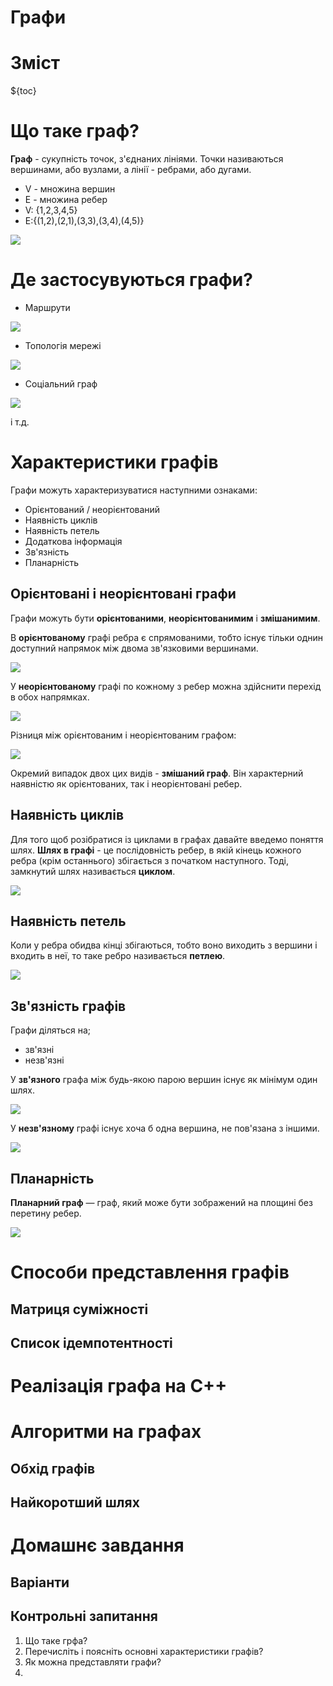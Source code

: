 # Графи

# Зміст

${toc}

# Що таке граф?

**Граф** - сукупність точок, з'єднаних лініями. Точки називаються вершинами, або вузлами, а лінії - ребрами, або дугами.

- V - множина вершин
- E - множина ребер
- V: {1,2,3,4,5}
- E:{(1,2),(2,1),(3,3),(3,4),(4,5)}

![](../resources/img/graphs/img-1.png)

# Де застосувуються графи?

- Маршрути

![](../resources/img/graphs/img-1.gif)

- Топологія мережі

![](../resources/img/graphs/img-9.png)

- Соціальний граф

![](../resources/img/graphs/img-1.jpeg)

і т.д.

# Характеристики графів

Графи можуть характеризуватися наступними ознаками:
- Орієнтований / неорієнтований
- Наявність циклів
- Наявність петель
- Додаткова інформація
- Зв'язність
- Планарність

## Орієнтовані і неорієнтовані графи

Графи можуть бути **орієнтованими**, **неорієнтованимим** і **змішанимим**.

В **орієнтованому** графі ребра є спрямованими, тобто існує тільки однин доступний напрямок між двома зв'язковими вершинами.

![](../resources/img/graphs/img-2.png)

У **неорієнтованому** графі по кожному з ребер можна здійснити перехід в обох напрямках.

![](../resources/img/graphs/img-3.png)

Різниця між орієнтованим і неорієнтованим графом:

![](../resources/img/graphs/img-4.png)

Окремий випадок двох цих видів - **змішаний граф**. Він характерний наявністю як орієнтованих, так і неорієнтовані ребер.

## Наявність циклів

Для того щоб розібратися із циклами в графах давайте введемо поняття шлях. **Шлях в графі** - це послідовність ребер, в якій кінець кожного ребра (крім останнього) збігається з початком наступного. Тоді, замкнутий шлях називається **циклом**.

![](../resources/img/graphs/img-10.png)

## Наявність петель

Коли у ребра обидва кінці збігаються, тобто воно виходить з вершини і входить в неї, то таке ребро називається **петлею**.

![](../resources/img/graphs/img-8.png)


## Зв'язність графів

Графи діляться на;
- зв'язні
- незв'язні

У **зв'язного** графа між будь-якою парою вершин існує як мінімум один шлях.

![](../resources/img/graphs/img-5.png)

У **незв'язному** графі існує хоча б одна вершина, не пов'язана з іншими.

![](../resources/img/graphs/img-6.png)

## Планарність

**Планарний граф** — граф, який може бути зображений на площині без перетину ребер.

![](../resources/img/graphs/img-7.png)

# Способи представлення графів

## Матриця суміжності

## Список ідемпотентності

# Реалізація графа на C++

# Алгоритми на графах

## Обхід графів

## Найкоротший шлях

# Домашнє завдання

## Варіанти

## Контрольні запитання

1. Що таке грфа?
2. Перечисліть і поясніть основні характеристики графів?
3. Як можна представляти графи?
4. 